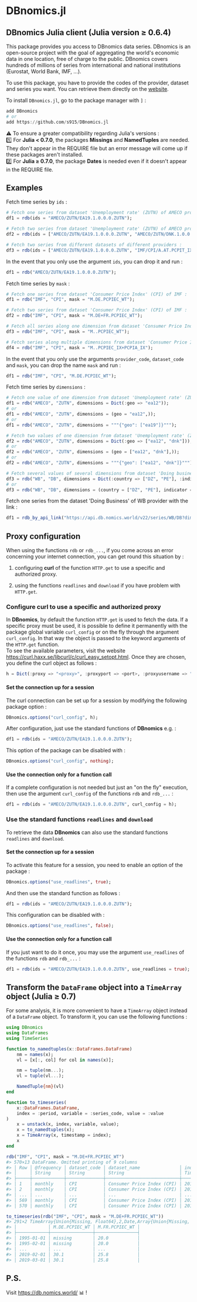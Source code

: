 # DBnomics.jl

## DBnomics Julia client (Julia version &ge; 0.6.4)

This package provides you access to DBnomics data series. DBnomics is an open-source project with the goal of aggregating the world's economic data in one location, free of charge to the public. DBnomics covers hundreds of millions of series from international and national institutions (Eurostat, World Bank, IMF, ...).

To use this package, you have to provide the codes of the provider, dataset and series you want. You can retrieve them directly on the <a href="https://db.nomics.world/" target="_blank">website</a>.

To install `DBnomics.jl`, go to the package manager with `]` :

```julia
add DBnomics
# or
add https://github.com/s915/DBnomics.jl
```

:warning: To ensure a greater compatibility regarding Julia's versions :  
:one: For **Julia < 0.7.0**, the packages
**Missings** and **NamedTuples** are needed. They don't appear in the REQUIRE
file but an error message will come up if these packages aren't installed.  
:two: For **Julia &ge; 0.7.0**, the package
**Dates** is needed even if it doesn't appear in the REQUIRE
file.

## Examples
Fetch time series by `ids` :
```julia
# Fetch one series from dataset 'Unemployment rate' (ZUTN) of AMECO provider :
df1 = rdb(ids = "AMECO/ZUTN/EA19.1.0.0.0.ZUTN");

# Fetch two series from dataset 'Unemployment rate' (ZUTN) of AMECO provider :
df2 = rdb(ids = ["AMECO/ZUTN/EA19.1.0.0.0.ZUTN", "AMECO/ZUTN/DNK.1.0.0.0.ZUTN"]);

# Fetch two series from different datasets of different providers :
df3 = rdb(ids = ["AMECO/ZUTN/EA19.1.0.0.0.ZUTN", "IMF/CPI/A.AT.PCPIT_IX"]);
```

In the event that you only use the argument `ids`, you can drop it and run :
```julia
df1 = rdb("AMECO/ZUTN/EA19.1.0.0.0.ZUTN");
```

Fetch time series by `mask` :
```julia
# Fetch one series from dataset 'Consumer Price Index' (CPI) of IMF :
df1 = rdb("IMF", "CPI", mask = "M.DE.PCPIEC_WT");

# Fetch two series from dataset 'Consumer Price Index' (CPI) of IMF :
df2 = rdb("IMF", "CPI", mask = "M.DE+FR.PCPIEC_WT");

# Fetch all series along one dimension from dataset 'Consumer Price Index' (CPI) of IMF :
df3 = rdb("IMF", "CPI", mask = "M..PCPIEC_WT");

# Fetch series along multiple dimensions from dataset 'Consumer Price Index' (CPI) of IMF :
df4 = rdb("IMF", "CPI", mask = "M..PCPIEC_IX+PCPIA_IX");
```

In the event that you only use the arguments `provider_code`, `dataset_code` and `mask`, you can drop the name `mask` and run :
```julia
df1 = rdb("IMF", "CPI", "M.DE.PCPIEC_WT");
```

Fetch time series by `dimensions` :
```julia
# Fetch one value of one dimension from dataset 'Unemployment rate' (ZUTN) of AMECO provider :
df1 = rdb("AMECO", "ZUTN", dimensions = Dict(:geo => "ea12"));
# or
df1 = rdb("AMECO", "ZUTN", dimensions = (geo = "ea12",));
# or
df1 = rdb("AMECO", "ZUTN", dimensions = """{"geo": ["ea19"]}""");

# Fetch two values of one dimension from dataset 'Unemployment rate' (ZUTN) of AMECO provider :
df2 = rdb("AMECO", "ZUTN", dimensions = Dict(:geo => ["ea12", "dnk"]));
# or
df2 = rdb("AMECO", "ZUTN", dimensions = (geo = ["ea12", "dnk"],));
# or
df2 = rdb("AMECO", "ZUTN", dimensions = """{"geo": ["ea12", "dnk"]}""");

# Fetch several values of several dimensions from dataset 'Doing business' (DB) of World Bank :
df3 = rdb("WB", "DB", dimensions = Dict(:country => ["DZ", "PE"], :indicator => ["ENF.CONT.COEN.COST.ZS", "IC.REG.COST.PC.FE.ZS"]));
# or
df3 = rdb("WB", "DB", dimensions = (country = ["DZ", "PE"], indicator = ["ENF.CONT.COEN.COST.ZS", "IC.REG.COST.PC.FE.ZS"]));
```

Fetch one series from the dataset 'Doing Business' of WB provider with the link :
```julia
df1 = rdb_by_api_link("https://api.db.nomics.world/v22/series/WB/DB?dimensions=%7B%22country%22%3A%5B%22FR%22%2C%22IT%22%2C%22ES%22%5D%7D&q=IC.REG.PROC.FE.NO&observations=1&format=json&align_periods=1&offset=0&facets=0");
```

## Proxy configuration
When using the functions `rdb` or `rdb_...`, if you come across an error concerning your internet connection, you can get round this situation by :

1. configuring **curl** of the function `HTTP.get` to use a specific and authorized proxy.

2. using the functions `readlines` and `download` if you have problem with `HTTP.get`.

### Configure **curl** to use a specific and authorized proxy
In **DBnomics**, by default the function `HTTP.get` is used to fetch the data. If a specific proxy must be used, it is possible to define it permanently with the package global variable `curl_config` or on the fly through the argument `curl_config`. In that way the object is passed to the keyword arguments of the `HTTP.get` function.  
To see the available parameters, visit the website <a href="https://curl.haxx.se/libcurl/c/curl_easy_setopt.html" target="_blank">https://curl.haxx.se/libcurl/c/curl_easy_setopt.html</a>. Once they are chosen, you define the curl object as follows :
```julia
h = Dict(:proxy => "<proxy>", :proxyport => <port>, :proxyusername => "<username>", :proxypassword => "<password>");
```

#### Set the connection up for a session
The curl connection can be set up for a session by modifying the following package option :
```julia
DBnomics.options("curl_config", h);
```
After configuration, just use the standard functions of **DBnomics** e.g. :
```julia
df1 = rdb(ids = "AMECO/ZUTN/EA19.1.0.0.0.ZUTN");
```
This option of the package can be disabled with :
```julia
DBnomics.options("curl_config", nothing);
```

#### Use the connection only for a function call
If a complete configuration is not needed but just an "on the fly" execution, then use the argument `curl_config` of the functions `rdb` and `rdb_...` :
```julia
df1 = rdb(ids = "AMECO/ZUTN/EA19.1.0.0.0.ZUTN", curl_config = h);
```

### Use the standard functions `readlines` and `download`
To retrieve the data **DBnomics** can also use the standard functions `readlines` and `download`.

#### Set the connection up for a session
To activate this feature for a session, you need to enable an option of the package :
```julia
DBnomics.options("use_readlines", true);
```
And then use the standard function as follows :
```julia
df1 = rdb(ids = "AMECO/ZUTN/EA19.1.0.0.0.ZUTN");
```
This configuration can be disabled with :
```julia
DBnomics.options("use_readlines", false);
```

#### Use the connection only for a function call
If you just want to do it once, you may use the argument `use_readlines` of the functions `rdb` and `rdb_...` :
```julia
df1 = rdb(ids = "AMECO/ZUTN/EA19.1.0.0.0.ZUTN", use_readlines = true);
```

## Transform the `DataFrame` object into a `TimeArray` object (Julia &ge; 0.7)
For some analysis, it is more convenient to have a `TimeArray` object instead of a `DataFrame` object. To transform
it, you can use the following functions :
```julia
using DBnomics
using DataFrames
using TimeSeries

function to_namedtuples(x::DataFrames.DataFrame)
    nm = names(x);
    vl = [x[:, col] for col in names(x)];

    nm = tuple(nm...);
    vl = tuple(vl...);

    NamedTuple{nm}(vl)
end

function to_timeseries(
    x::DataFrames.DataFrame,
    index = :period, variable = :series_code, value = :value
)
    x = unstack(x, index, variable, value);
    x = to_namedtuples(x);
    x = TimeArray(x, timestamp = index);
    x
end

rdb("IMF", "CPI", mask = "M.DE+FR.PCPIEC_WT")
#> 570×13 DataFrame. Omitted printing of 9 columns
#> │ Row │ @frequency │ dataset_code │ dataset_name               │ indexed_at                    │
#> │     │ String     │ String       │ String                     │ TimeZones.ZonedDateTime       │
#> ├─────┼────────────┼──────────────┼────────────────────────────┼───────────────────────────────┤
#> │ 1   │ monthly    │ CPI          │ Consumer Price Index (CPI) │ 2019-05-18T02:48:55.708+00:00 │
#> │ 2   │ monthly    │ CPI          │ Consumer Price Index (CPI) │ 2019-05-18T02:48:55.708+00:00 │
#> │ ... │ ...        │ ...          │ ...                        │ ...                           │
#> │ 569 │ monthly    │ CPI          │ Consumer Price Index (CPI) │ 2019-05-18T02:48:55.708+00:00 │
#> │ 570 │ monthly    │ CPI          │ Consumer Price Index (CPI) │ 2019-05-18T02:48:55.708+00:00 │

to_timeseries(rdb("IMF", "CPI", mask = "M.DE+FR.PCPIEC_WT"))
#> 291×2 TimeArray{Union{Missing, Float64},2,Date,Array{Union{Missing, Float64},2}} 1995-01-01 to 2019-03-01
#> │            │ M.DE.PCPIEC_WT │ M.FR.PCPIEC_WT │
#> ├────────────┼────────────────┼────────────────┤
#> │ 1995-01-01 │ missing        │ 20.0           │
#> │ 1995-02-01 │ missing        │ 20.0           │
#> │ ...        │ ...            │ ...            │
#> │ 2019-02-01 │ 30.1           │ 25.8           │
#> │ 2019-03-01 │ 30.1           │ 25.8           │
```

## P.S.
Visit <a href="https://db.nomics.world/" target="_blank">https://db.nomics.world/</a> :bar_chart: !
